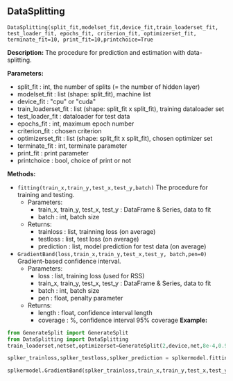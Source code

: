 ## DataSplitting
`DataSplitting(split_fit,modelset_fit,device_fit,train_loaderset_fit, test_loader_fit, epochs_fit, criterion_fit, optimizerset_fit, terminate_fit=10, print_fit=10,printchoice=True`

**Description:** The procedure for prediction and estimation with data-splitting.

**Parameters:** 
- split_fit : int, the number of splits (= the number of hidden layer)
- modelset_fit : list (shape: split_fit), machine list
- device_fit : "cpu" or "cuda"
- train_loaderset_fit : list (shape: split_fit x split_fit), training dataloader set
- test_loader_fit : dataloader for test data
- epochs_fit : int, maximum epoch number
- criterion_fit : chosen criterion
- optimizerset_fit : list (shape: split_fit x split_fit), chosen optimizer set
- terminate_fit : int, terminate parameter
- print_fit : print parameter
- printchoice : bool, choice of print or not

**Methods:**
- `fitting(train_x,train_y,test_x,test_y,batch)` The procedure for training and testing.
    - Parameters:
        - train_x, train_y, test_x, test_y : DataFrame & Series, data to fit
        - batch : int, batch size
    - Returns:
        - trainloss : list, trainning loss (on average)
        - testloss : list, test loss (on average)
        - prediction : list, model prediction for test data (on average)
- `GradientBand(loss,train_x,train_y,test_x,test_y, batch,pen=0)` Gradient-based confidence interval.
    - Parameters:
        - loss : list, training loss (used for RSS)
        - train_x, train_y, test_x, test_y : DataFrame & Series, data to fit
        - batch : int, batch size
        - pen : float, penalty parameter
    - Returns:
        - length : float, confidence interval length
        - coverage : %, confidence interval 95% coverage
**Example:**
```python
from GenerateSplit import GenerateSplit
from DataSplitting import DataSplitting
train_loaderset,netset,optimizerset=GenerateSplit(2,device,net,8e-4,0.9,1e-4,train_x,train_y, batch,init_weights)

splker_trainloss,splker_testloss,splker_prediction = splkermodel.fitting(train_x,train_y,test_x,test_y, batch)

splkermodel.GradientBand(splker_trainloss,train_x,train_y,test_x,test_y, batch)
```